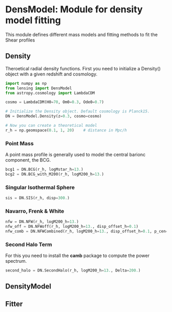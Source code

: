 # DensModel: Module for density model fitting
This module defines different mass models and fitting methods to fit the Shear profiles

## Density
Theroetical radial density functions. First you need to initialize a Density() object with a given redshift and cosmology.

```python
import numpy as np
from lensing import DensModel
from astropy.cosmology import LambdaCDM

cosmo = LambdaCDM(H0=70, Om0=0.3, Ode0=0.7)

# Initialize the Density object. Default cosmology is Planck15.
DN = DensModel.Density(z=0.3, cosmo=cosmo)

# Now you can create a theoretical model
r_h = np.geomspace(0.1, 1, 20)    # distance in Mpc/h
```
### Point Mass
A point mass profile is generally used to model the central barionc component, the BCG.
```python
bcg1 = DN.BCG(r_h, logMstar_h=13.)
bcg2 = DN.BCG_with_M200(r_h, logM200_h=13.)
```

### Singular Isothermal Sphere
```python
sis = DN.SIS(r_h, disp=300.)
```

### Navarro, Frenk & White
```python
nfw = DN.NFW(r_h, logM200_h=13.)
nfw_off = DN.NFWoff(r_h, logM200_h=13., disp_offset_h=0.1)
nfw_comb = DN.NFWCombined(r_h, logM200_h=13., disp_offset_h=0.1, p_cen=1.)
```

### Second Halo Term
For this you need to install the **camb** package to compute the power spectrum.
```python
second_halo = DN.SecondHalo(r_h, logM200_h=13., Delta=200.)
```

## DensityModel

## Fitter
